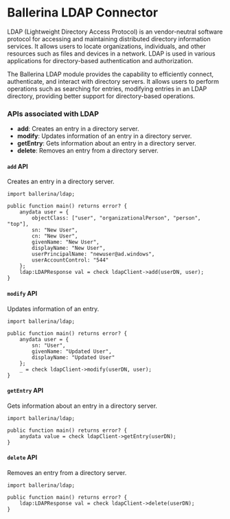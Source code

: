 Ballerina LDAP Connector
===================

LDAP (Lightweight Directory Access Protocol) is an vendor-neutral software protocol for accessing and maintaining distributed directory information services. It allows users to locate organizations, individuals, and other resources such as files and devices in a network. LDAP is used in various applications for directory-based authentication and authorization.

The Ballerina LDAP module provides the capability to efficiently connect, authenticate, and interact with directory servers. It allows users to perform operations such as searching for entries, modifying entries in an LDAP directory, providing better support for directory-based operations.

### APIs associated with LDAP

- **add**: Creates an entry in a directory server.
- **modify**: Updates information of an entry in a directory server.
- **getEntry**: Gets information about an entry in a directory server.
- **delete**: Removes an entry from a directory server.

#### `add` API

Creates an entry in a directory server.

```ballerina
import ballerina/ldap;

public function main() returns error? {
    anydata user = {
        objectClass: ["user", "organizationalPerson", "person", "top"],
        sn: "New User",
        cn: "New User",
        givenName: "New User",
        displayName: "New User",
        userPrincipalName: "newuser@ad.windows",
        userAccountControl: "544"
    };
    ldap:LDAPResponse val = check ldapClient->add(userDN, user);
}
```

#### `modify` API

Updates information of an entry.

```ballerina
import ballerina/ldap;

public function main() returns error? {
    anydata user = {
        sn: "User",
        givenName: "Updated User",
        displayName: "Updated User"
    };
    _ = check ldapClient->modify(userDN, user);
}
```

#### `getEntry` API

Gets information about an entry in a directory server.

```ballerina
import ballerina/ldap;

public function main() returns error? {
    anydata value = check ldapClient->getEntry(userDN);
}
```

#### `delete` API

Removes an entry from a directory server.

```ballerina
import ballerina/ldap;

public function main() returns error? {
    ldap:LDAPResponse val = check ldapClient->delete(userDN);
}
```

